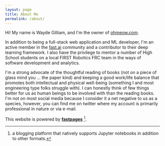 ```yaml
---
layout: page
title: About Me
permalink: /about/
---
```

Hi! My name is Wayde Gilliam, and I'm the owner of [ohmeow.com](https://ohmeow.com).

In addition to being a full-stack web application and ML developer, I'm an active member in the [fast.ai](https://fast.ai) community and a contributor to their deep learning framework.  I also have the privilege to mentor a number of High School students on a local FIRST Robotics FRC team in the ways of software development and analytics. 

I'm a strong advocate of the thoughtful reading of books (not on a piece of glass mind you ... the paper kind) and keeping a good work/life balance that promotes both intellectual and physical well-being (something I and most engineering type folks struggle with).  I can honestly think of few things better for us as human beings to be involved with than the reading books.  I'm not on most social media because I consider it a net negative to us as a species, however, you can find me on twitter where my account is primarily professional in nature or via e-mail.

This website is powered by **[fastpages](https://github.com/fastai/fastpages)** [^1].



[^1]:a blogging platform that natively supports Jupyter notebooks in addition to other formats.
